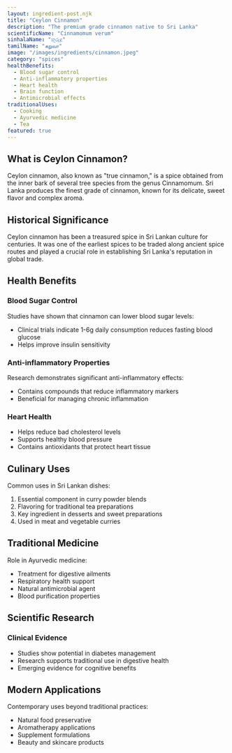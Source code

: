 ```yaml
---
layout: ingredient-post.njk
title: "Ceylon Cinnamon"
description: "The premium grade cinnamon native to Sri Lanka"
scientificName: "Cinnamomum verum"
sinhalaName: "කුරුඳු"
tamilName: "கறுவா"
image: "/images/ingredients/cinnamon.jpeg"
category: "spices"
healthBenefits:
  - Blood sugar control
  - Anti-inflammatory properties
  - Heart health
  - Brain function
  - Antimicrobial effects
traditionalUses:
  - Cooking
  - Ayurvedic medicine
  - Tea
featured: true
---
```


## What is Ceylon Cinnamon?

Ceylon cinnamon, also known as "true cinnamon," is a spice obtained from the inner bark of several tree species from the genus Cinnamomum. Sri Lanka produces the finest grade of cinnamon, known for its delicate, sweet flavor and complex aroma.

## Historical Significance

Ceylon cinnamon has been a treasured spice in Sri Lankan culture for centuries. It was one of the earliest spices to be traded along ancient spice routes and played a crucial role in establishing Sri Lanka's reputation in global trade.

## Health Benefits

### Blood Sugar Control
Studies have shown that cinnamon can lower blood sugar levels:
- Clinical trials indicate 1-6g daily consumption reduces fasting blood glucose
- Helps improve insulin sensitivity

### Anti-inflammatory Properties
Research demonstrates significant anti-inflammatory effects:
- Contains compounds that reduce inflammatory markers
- Beneficial for managing chronic inflammation

### Heart Health
- Helps reduce bad cholesterol levels
- Supports healthy blood pressure
- Contains antioxidants that protect heart tissue

## Culinary Uses

Common uses in Sri Lankan dishes:
1. Essential component in curry powder blends
2. Flavoring for traditional tea preparations
3. Key ingredient in desserts and sweet preparations
4. Used in meat and vegetable curries

## Traditional Medicine

Role in Ayurvedic medicine:
- Treatment for digestive ailments
- Respiratory health support
- Natural antimicrobial agent
- Blood purification properties

## Scientific Research

### Clinical Evidence
- Studies show potential in diabetes management
- Research supports traditional use in digestive health
- Emerging evidence for cognitive benefits

## Modern Applications

Contemporary uses beyond traditional practices:
- Natural food preservative
- Aromatherapy applications
- Supplement formulations
- Beauty and skincare products